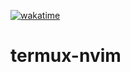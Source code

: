 [![wakatime](https://wakatime.com/badge/github/thederpykrafter/termux-nvim.svg)](https://wakatime.com/badge/github/thederpykrafter/termux-nvim)
# termux-nvim
